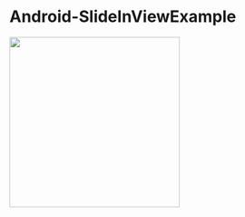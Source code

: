 # Android-SlideInViewExample


<image width="300" src="https://user-images.githubusercontent.com/43738854/81675129-45298200-9489-11ea-944b-495d4318d19c.gif">
